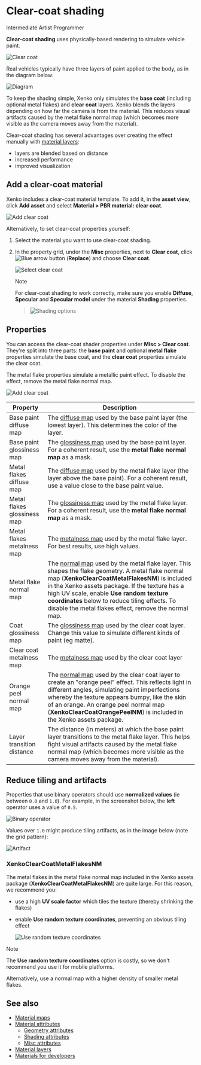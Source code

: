 # Clear-coat shading

<span class="label label-doc-level">Intermediate</span>
<span class="label label-doc-audience">Artist</span>
<span class="label label-doc-audience">Programmer</span>

**Clear-coat shading** uses physically-based rendering to simulate vehicle paint.

![Clear coat](media/clear-coat-2.jpg)

Real vehicles typically have three layers of paint applied to the body, as in the diagram below:

![Diagram](media/paint-layers.png)

To keep the shading simple, Xenko only simulates the **base coat** (including optional metal flakes) and **clear coat** layers. Xenko blends the layers depending on how far the camera is from the material. This reduces visual artifacts caused by the metal flake normal map (which becomes more visible as the camera moves away from the material).

Clear-coat shading has several advantages over creating the effect manually with [material layers](material-layers.md):

* layers are blended based on distance
* increased performance
* improved visualization

## Add a clear-coat material

Xenko includes a clear-coat material template. To add it, in the **asset view**, click **Add asset** and select **Material > PBR material: clear coat**.

![Add clear coat](media/add-clear-coat.png)

Alternatively, to set clear-coat properties yourself:

1. Select the material you want to use clear-coat shading.

2. In the property grid, under the **Misc** properties, next to **Clear coat**, click ![Blue arrow button](~/manual/game-studio/media/blue-arrow-icon.png) (**Replace**) and choose **Clear coat**.

    ![Select clear coat](media/select-clear-coat.png)

    >[!Note]
    >For clear-coat shading to work correctly, make sure you enable **Diffuse**, **Specular** and **Specular model** under the material **Shading** properties.
    
    >![Shading options](media/enable-shading-options.png)

## Properties

You can access the clear-coat shader properties under **Misc > Clear coat**. They're split into three parts: the **base paint** and optional **metal flake** properties simulate the base coat, and the **clear coat** properties simulate the clear coat. 

The metal flake properties simulate a metallic paint effect. To disable the effect, remove the metal flake normal map.

![Add clear coat](media/clear-coat-properties.png)

| Property | Description 
|------------------------------|----------
| Base paint diffuse map  |  The [diffuse map](shading-attributes.md) used by the base paint layer (the lowest  layer). This determines the color of the layer.
| Base paint glossiness map |  The [glossiness map](geometry-attributes.md) used by the base paint layer. For a coherent result, use the **metal flake normal map** as a mask.         
| Metal flakes diffuse map  |  The [diffuse map](shading-attributes.md) used by the metal flake layer (the layer above the base paint). For a coherent result, use a value close to the base paint value.
| Metal flakes glossiness map | The [glossiness map](geometry-attributes.md) used by the metal flake layer. For a coherent result, use the **metal flake normal map** as a mask. 
| Metal flakes metalness map | The [metalness map](shading-attributes.md) used by the metal flake layer. For best results, use high values.
| Metal flake normal map  | The [normal map](../textures/normal-maps.md) used by the metal flake layer. This shapes the flake geometry. A metal flake normal map  (**XenkoClearCoatMetalFlakesNM**) is included in the Xenko assets package. If the texture has a high UV scale, enable **Use random texture coordinates** below to reduce tiling effects. To disable the metal flakes effect, remove the normal map.
| Coat glossiness map  | The [glossiness map](geometry-attributes.md) used by the clear coat layer. Change this value to simulate different kinds of paint (eg matte).
| Clear coat metalness map  | The [metalness map](shading-attributes.md) used by the clear coat layer
| Orange peel normal map  | The [normal map](../textures/normal-maps.md) used by the clear coat layer to create an "orange peel" effect. This reflects light in different angles, simulating paint imperfections whereby the texture appears bumpy, like the skin of an orange. An orange peel normal map (**XenkoClearCoatOrangePeelNM**) is included in the Xenko assets package.
| Layer transition distance  | The distance (in meters) at which the base paint layer transitions to the metal flake layer. This helps fight visual artifacts caused by the metal flake normal map (which becomes more visible as the camera moves away from the material).

## Reduce tiling and artifacts

Properties that use binary operators should use **normalized values** (ie between `0.0` and `1.0`). For example, in the screenshot below, the **left** operator uses a value of `0.5`.

![Binary operator](media/clear-coat-binary-operator.png)

Values over `1.0` might produce tiling artifacts, as in the image below (note the grid pattern):

![Artifact](media/clear-coat-artifact1.jpg)

### XenkoClearCoatMetalFlakesNM

The metal flakes in the metal flake normal map included in the Xenko assets package (**XenkoClearCoatMetalFlakesNM**) are quite large. For this reason, we recommend you: 

* use a high **UV scale factor** which tiles the texture (thereby shrinking the flakes) 

* enable **Use random texture coordinates**, preventing an obvious tiling effect

    ![Use random texture coordinates](media/use-random-texture-coordinates.png)

>[!Note]
>The **Use random texture coordinates** option is costly, so we don't recommend you use it for mobile platforms.

Alternatively, use a normal map with a higher density of smaller metal flakes.

## See also

* [Material maps](material-maps.md)
* [Material attributes](material-attributes.md)
    * [Geometry attributes](geometry-attributes.md)
    * [Shading attributes](shading-attributes.md)
    * [Misc attributes](misc-attributes.md)
* [Material layers](material-layers.md)
* [Materials for developers](materials-for-developers.md)